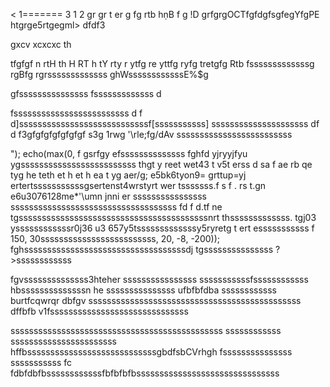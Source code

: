 <
1=======
3
1
2
gr
gr
t
er
g
fg
rtb hṇB
f
g
!D grfgrgOCTfgfdgfsgfegYfgPE htgrge5rtgegml>
<htmlfgfgffgfdg>dfdf3


gxcv
xcxcxc
th

 tfgfgf
 n
 rtH
 th
 H
 RT
 h
 tY
 rty
 r
 ytfg
 re
 yttfg
 ryfg
 tretgfg
 Rtb fsssssssssssssg
 rgBfg
  rgrsssssssssssss
  ghWssssssssssssE%$g
 
gfsssssssssssssss
fsssssssssssss
d

fsssssssssssssssssssssssss
d
f
d\]ssssssssssssssssssssssssssssf\[sssssssssss]
sssssssssssssssssssss
df
d
f3gfgfgfgfgfgfgf
s3g
1rwg
'\rle;fg/dAv
<bossssssssssssssssssssssssssssssdy>
sssssssssssssssssssssssss
<?php
echo(min(f
d
fdfgdsssssssssssssssssssssssf
ddfgdf
dfgdf
f
d
f
0, 150sssssssssssss, 30, 20, -8, -200) . "<br>");
echo(max(0, f
gsrfgy
efssssssssssssss
fghfd
yjryyjfyu 
ygsssssssssssssssssssssssss
thgt
y
reet
wet43
t
v5t
erss

d
sa
f
ae
rb

qe
tyg
he
teth

et
h
et
h
ea t
yg
aer/g;
e5bk6tyon9=
grttup=yj
ertertsssssssssssgsertenst4wrstyrt
wer
tsssssss.f
s
f
. rs
t.gn
e6u3076128me*'\umn
jnni
er ssssssssssssssss 
ssssssssssssssssssssssssssssssssssss

fd

f
 d.tf
 ne
 tgsssssssssssssssssssssssssssssssssssssssssnrt
 thsssssssssssss.
 tgj03
 yssssssssssssr0j36
 u3
 657y5tsssssssssssssy5ryretg
t
ert
esssssssssss
f
150, 30sssssssssssssssssssssssss, 20, -8, -200));
fghsssssssssssssssssssssssssssssssssssdj
tgsssssssssssssss
?>ssssssssssss
fgvssssssssssssss3hteher
ssssssssssssssss
sssssssssssfssssssssssss
hbssssssssssssssn
he
sssssssssssssss
ufbfbfdba
 ssssssssssss
 burtfcqwrqr
dbfgv ssssssssssssssssssssssssssssssssssssssssssssss
dffbfb
v1fssssssssssssssssssssssssssssss

ssssssssssssssssssssssssssssssssssssssssssssss
ssssssssssss
sssssssssssssssssssssss
hffbssssssssssssssssssssssssssssgbdfsbCVrhgh
fsssssssssssssss
sssssssssss
fc</htmvdssssssssssssssssssssssssvsgl>
fdbfdbfbssssssssssssfbfbfbfbsssssssssssssssssssssssssssssss
